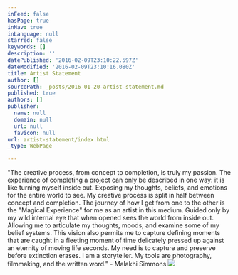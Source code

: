 ```yaml
---
inFeed: false
hasPage: true
inNav: true
inLanguage: null
starred: false
keywords: []
description: ''
datePublished: '2016-02-09T23:10:22.597Z'
dateModified: '2016-02-09T23:10:16.080Z'
title: Artist Statement
author: []
sourcePath: _posts/2016-01-20-artist-statement.md
published: true
authors: []
publisher:
  name: null
  domain: null
  url: null
  favicon: null
url: artist-statement/index.html
_type: WebPage

---
```

"The creative process, from concept to completion, is truly my passion. The
experience of completing a project can only be described in one way: it is like
turning myself inside out. Exposing my thoughts, beliefs, and emotions for the
entire world to see. My creative process is split in half between concept and
completion. The journey of how I get from one to the other is the "Magical
Experience" for me as an artist in this medium. Guided only by my wild internal eye
that when opened sees the world from inside out. Allowing me to articulate my
thoughts, moods, and examine some of my belief systems. This vision also permits
me to capture defining moments that are caught in a fleeting moment of time
delicately pressed up against an eternity of moving life seconds. My need is to
capture and preserve before extinction erases. I am a storyteller. My tools are
photography, filmmaking, and the written word." - Malakhi Simmons
![](https://s3-us-west-2.amazonaws.com/the-grid-img/p/aa866799a9b955ea813ccf80e9759bdd34619b5b.png)